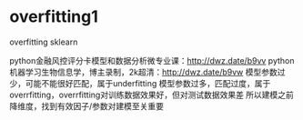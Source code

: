 # overfitting1
overfitting sklearn

python金融风控评分卡模型和数据分析微专业课：http://dwz.date/b9vv
python机器学习生物信息学，博主录制，2k超清：http://dwz.date/b9vw
模型参数过少，可能不能很好匹配，属于underfitting
模型参数过多，匹配过度，属于overrfitting，overrfitting对训练数据效果好，但对测试数据效果差
所以建模之前降维度，找到有效因子/参数对建模至关重要
